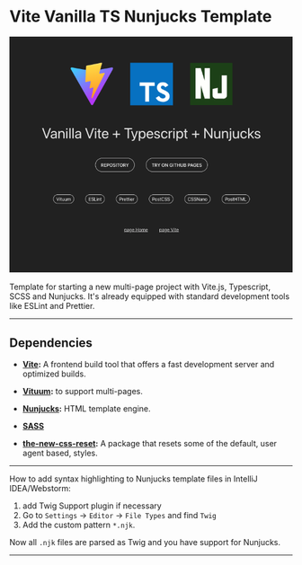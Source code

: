 # Vite Vanilla TS Nunjucks Template

[//]: # (TODO: screenshot)
![screenshot](public/screenshot.png) 

Template for starting a new multi-page project with Vite.js, Typescript, SCSS and Nunjucks. 
It's already equipped with standard development tools like ESLint and Prettier.

---
## Dependencies 

- **[Vite](https://vitejs.dev/):** A frontend build tool that offers a fast development server and optimized builds.

- **[Vituum](https://vituum.dev/):** to support multi-pages.

- **[Nunjucks](https://mozilla.github.io/nunjucks/templating.html):** HTML template engine.

- **[SASS](https://sass-lang.com/)** 

- **[the-new-css-reset](https://elad2412.github.io/the-new-css-reset/):** A package that resets some of the default, user agent based, styles.

---
How to add syntax highlighting to Nunjucks template files in IntelliJ IDEA/Webstorm:

1. add Twig Support plugin if necessary
2. Go to ```Settings``` -> ```Editor``` -> ```File Types``` and find ```Twig```
3. Add the custom pattern ```*.njk```.

Now all ```.njk``` files are parsed as Twig and you have support for Nunjucks.

--- 

